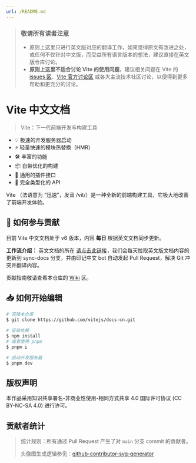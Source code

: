 ```yaml
---
url: /README.md
---
```

> ### 敬请所有读者注意
>
> * 原则上这里只进行英文版对应的翻译工作，如果觉得原文有改进之处，或任何不仅针对中文版，而受益所有语言版本的想法，建议直接在英文版仓库讨论。
> * **原则上这里不适合讨论 Vite 的使用问题**，建议相关问题在 Vite 的 [issues 区](https://github.com/vitejs/vite/issues)、[Vite 官方讨论区](https://chat.vite.dev/) 或各大主流技术社区讨论，以便得到更多帮助和更充分的讨论。

# Vite 中文文档

> Vite：下一代前端开发与构建工具

* 💡 极速的开发服务器启动
* ⚡️ 轻量快速的模块热替换（HMR）
* 🛠️ 丰富的功能
* 📦 自带优化的构建
* 🔩 通用的插件接口
* 🔑 完全类型化的 API

Vite （法语意为 “迅速”，发音 /vit/）是一种全新的前端构建工具，它极大地改善了前端开发体验。

## 📝 如何参与贡献

目前 Vite 中文文档处于 v6 版本，内容 **每日** 根据英文文档同步更新。

**工作流介绍：** 英文文档的所在 [请点击此链接](https://github.com/vitejs/vite/tree/main/docs)，我们会每天拉取英文版文档内容的更新到 sync-docs 分支，并由印记中文 bot 自动发起 Pull Request，解决 Git 冲突并翻译内容。

贡献指南敬请查看本仓库的 [Wiki](https://github.com/vitejs/docs-cn/wiki) 区。

## 📥 如何开始编辑

```bash
# 克隆本仓库
$ git clone https://github.com/vitejs/docs-cn.git

# 安装依赖
$ npm install
# 或者使用 pnpm
$ pnpm i

# 启动开发服务器
$ pnpm dev
```

## 版权声明

本作品采用知识共享署名-非商业性使用-相同方式共享 4.0 国际许可协议  (CC BY-NC-SA 4.0) 进行许可。

## 贡献者统计

> 统计规则：所有通过 Pull Request 产生了对 `main` 分支 commit 的贡献者。
>
> 头像图生成逻辑参见：[github-contributor-svg-generator](https://github.com/ShenQingchuan/github-contributor-svg-generator)
